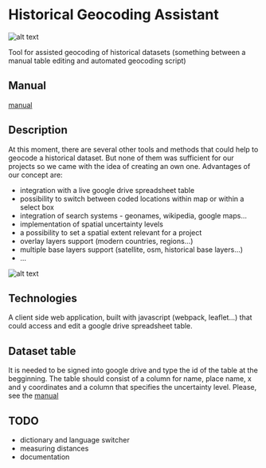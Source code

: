 # Historical Geocoding Assistant

![alt text](https://github.com/adammertel/historical-geocoder-assistant/blob/master/app/assets/icon.png 'Historical Geocoding Assistant Logo')

Tool for assisted geocoding of historical datasets (something between a manual table editing and automated geocoding script)

## Manual

[manual](https://github.com/adammertel/historical-geocoder-assistant/tree/master/manual)

## Description

At this moment, there are several other tools and methods that could help to geocode a historical dataset. But none of them was sufficient for our projects so we came with the idea of creating an own one. Advantages of our concept are:

* integration with a live google drive spreadsheet table
* possibility to switch between coded locations within map or within a select box
* integration of search systems - geonames, wikipedia, google maps...
* implementation of spatial uncertainty levels
* a possibility to set a spatial extent relevant for a project
* overlay layers support (modern countries, regions...)
* multiple base layers support (satellite, osm, historical base layers...)
* ...

![alt text](https://github.com/adammertel/historical-geocoder-assistant/blob/master/screen.png 'Historical Geocoding Assistant Screen')

## Technologies

A client side web application, built with javascript (webpack, leaflet...) that could access and edit a google drive spreadsheet table.

## Dataset table

It is needed to be signed into google drive and type the id of the table at the begginning. The table should consist of a column for name, place name, x and y coordinates and a column that specifies the uncertainty level. Please, see the [manual](https://github.com/adammertel/historical-geocoder-assistant/tree/master/manual)

## TODO

* dictionary and language switcher
* measuring distances
* documentation
